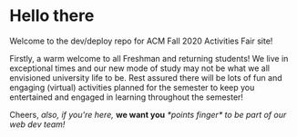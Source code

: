 # Hello there

Welcome to the dev/deploy repo for ACM Fall 2020 Activities Fair site!

Firstly, a warm welcome to all Freshman and returning students! We live in exceptional times and our new mode of study may not be what we all envisioned university life to be. Rest assured there will be lots of fun and engaging (virtual) activities planned for the semester to keep you entertained and engaged in learning throughout the semester!

Cheers,
*also, if you're here,* **we want you** *\*points finger\* to be part of our web dev team!*